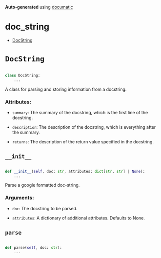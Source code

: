 **Auto-generated** using [documatic](https://github.com/aspizu/documatic)


# doc_string


 - [DocString](#DocString)



# `DocString`


```py

class DocString:
    ...
```

A class for parsing and storing information from a docstring.





### Attributes:

 - `summary`: The summary of the docstring, which is the first line of the docstring.

 - `description`: The description of the docstring, which is everything after the summary.

 - `returns`: The description of the return value specified in the docstring.



## `__init__`


```py

def __init__(self, doc: str, attributes: dict[str, str] | None):
    ...
```

Parse a google formatted doc-string.





### Arguments:

 - `doc`: The docstring to be parsed.

 - `attributes`: A dictionary of additional attributes. Defaults to None.



## `parse`


```py

def parse(self, doc: str):
    ...
```

